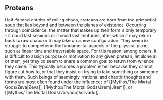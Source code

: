 ## Proteans
Half-formed entities of roiling chaos, proteans are born from the primordial soup that lies beyond and between the planes of existence. Occurring through coincidence, the matter that makes up their form is only temporary - it could last seconds or it could last centuries, after which it may return back to raw chaos or it may take on a new configuration. They seem to struggle to comprehend the fundamental aspects of the physical plane, such as linear time and traversable space. For this reason, among others, it is difficult to assign purpose or motivation to any given protean, let alone all of them, yet they do seem to share a common goal to return from whence they came. This typically becomes a problem either because they cannot figure out how to, or that they insist on trying to take something or someone with them. Such beings of seemingly irrational and chaotic thoughts and forms are most often found under the influences of [[Mythos/The Mortal Gods/Zeva|Zeva]], [[Mythos/The Mortal Gods/Jirem|Jirem]], or [[Mythos/The Mortal Gods/Vorvado|Vorvado]].
